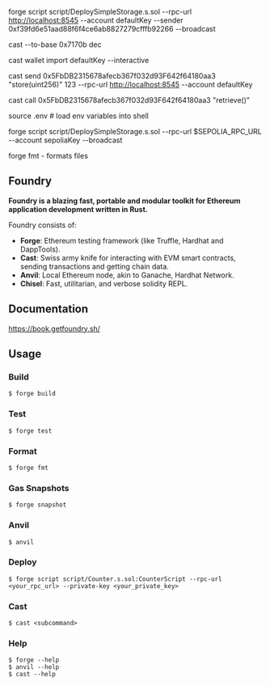 forge script script/DeploySimpleStorage.s.sol --rpc-url [http://localhost:8545](http://localhost:8545/) --account defaultKey --sender 0xf39fd6e51aad88f6f4ce6ab8827279cfffb92266 --broadcast

cast --to-base 0x7170b dec

cast wallet import defaultKey --interactive

cast send 0x5FbDB2315678afecb367f032d93F642f64180aa3 "store(uint256)" 123 --rpc-url [http://localhost:8545](http://localhost:8545/) --account defaultKey

cast call 0x5FbDB2315678afecb367f032d93F642f64180aa3 "retrieve()”

source .env # load env variables into shell

forge script script/DeploySimpleStorage.s.sol --rpc-url $SEPOLIA_RPC_URL --account sepoliaKey --broadcast

forge fmt - formats files










## Foundry

**Foundry is a blazing fast, portable and modular toolkit for Ethereum application development written in Rust.**

Foundry consists of:

-   **Forge**: Ethereum testing framework (like Truffle, Hardhat and DappTools).
-   **Cast**: Swiss army knife for interacting with EVM smart contracts, sending transactions and getting chain data.
-   **Anvil**: Local Ethereum node, akin to Ganache, Hardhat Network.
-   **Chisel**: Fast, utilitarian, and verbose solidity REPL.

## Documentation

https://book.getfoundry.sh/

## Usage

### Build

```shell
$ forge build
```

### Test

```shell
$ forge test
```

### Format

```shell
$ forge fmt
```

### Gas Snapshots

```shell
$ forge snapshot
```

### Anvil

```shell
$ anvil
```

### Deploy

```shell
$ forge script script/Counter.s.sol:CounterScript --rpc-url <your_rpc_url> --private-key <your_private_key>
```

### Cast

```shell
$ cast <subcommand>
```

### Help

```shell
$ forge --help
$ anvil --help
$ cast --help
```
